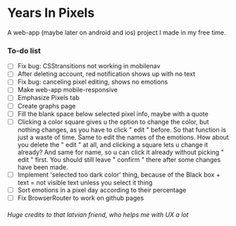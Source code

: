 # Years In Pixels

A web-app (maybe later on android and ios) project I made in my free time.

### To-do list

- [ ] Fix bug: CSStransitions not working in mobilenav 
- [ ] After deleting account, red notification shows up with no text
- [ ] Fix bug: canceling pixel editing, shows no emotions
- [ ] Make web-app mobile-responsive
- [ ] Emphasize Pixels tab
- [ ] Create graphs page
- [ ] Fill the blank space below selected pixel info, maybe with a quote
- [ ] Clicking a color square gives u the option to change the color, but nothing changes, as you have to click " edit " before. So that function is just a waste of time. Same to edit the names of the emotions. How about you delete the " edit " at all, and clicking a square lets u change it already? And same for name, so u can click it already without picking " edit " first. You should still leave " confirm " there after some changes have been made. 
- [ ] Implement 'selected too dark color' thing, because of the Black box + text = not visible text unless you select it thing
- [ ] Sort emotions in a pixel day according to their percentage
- [ ] Fix BrowserRouter to work on github pages

###### Huge credits to that latvian friend, who helps me with UX a lot